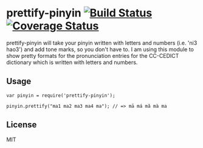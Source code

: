 # prettify-pinyin [![Build Status](https://travis-ci.org/johnheroy/prettify-pinyin.svg?branch=master)](https://travis-ci.org/johnheroy/prettify-pinyin) [![Coverage Status](https://img.shields.io/coveralls/johnheroy/prettify-pinyin.svg)](https://coveralls.io/r/johnheroy/prettify-pinyin)

prettify-pinyin will take your pinyin written with letters and numbers (i.e. 'ni3 hao3') and add tone marks, so you don't have to. I am using this module to show pretty formats for the pronunciation entries for the CC-CEDICT dictionary which is written with letters and numbers.

## Usage

```
var pinyin = require('prettify-pinyin');

pinyin.prettify("ma1 ma2 ma3 ma4 ma"); // => mā má mǎ mà ma

```

## License

MIT

